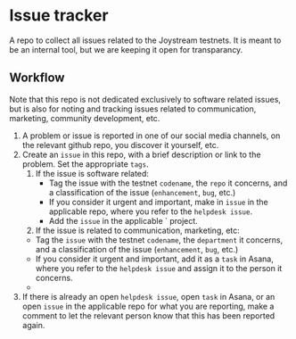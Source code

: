 # Issue tracker
A repo to collect all issues related to the Joystream testnets. It is meant to be an internal tool, but we are keeping it open for transparancy.

## Workflow

Note that this repo is not dedicated exclusively to software related issues, but is also for noting and tracking issues related to communication, marketing, community development, etc.

1. A problem or issue is reported in one of our social media channels, on the relevant github repo, you discover it yourself, etc.
2. Create an `issue` in this repo, with a brief description or link to the problem. Set the appropriate `tags`.
   1. If the issue is software related:
      * Tag the issue with the testnet `codename`, the `repo` it concerns, and a classification of the issue (`enhancement`, `bug`, etc.)
      * If you consider it urgent and important, make in `issue` in the applicable repo, where you refer to the `helpdesk issue`.
      * Add the `issue` in the applicable ` project.
   2.   If the issue is related to communication, marketing, etc: 
      * Tag the `issue` with the testnet `codename`, the `department` it concerns, and a classification of the issue (`enhancement`, `bug`, etc.)
      * If you consider it urgent and important, add it as a `task` in Asana, where you refer to the `helpdesk issue` and assign it to the person it concerns.
      * 
1. If there is already an open `helpdesk issue`, open `task` in Asana, or an open `issue` in the applicable repo for what you are reporting, make a comment to let the relevant person know that this has been reported again.
